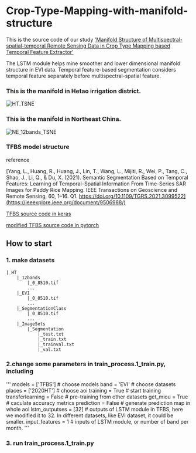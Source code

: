 # Crop-Type-Mapping-with-manifold-structure
This is the source code of our study ['Manifold Structure of Multispectral-spatial-temporal Remote Sensing Data in Crop Type Mapping based Temporal Feature Extractor'](https://papers.ssrn.com/sol3/papers.cfm?abstract_id=4762397)

The LSTM module helps mine smoother and lower dimensional manifold structure in EVI data. Temporal feature-based segmentation considers temporal feature separately before multispectral-spatial feature.

### This is the manifold in Hetao irrigation district.
![HT_TSNE](https://github.com/Dushuai12138/Crop-Type-Mapping-with-manifold-structure/assets/116633147/eb643eaf-3b83-4749-8b16-934be4d68edc)


### This is the manifold in Northeast China.
![NE_12bands_TSNE](https://github.com/Dushuai12138/Crop-Type-Mapping-with-manifold-structure/assets/116633147/93c9066a-4b34-4c9b-b6fc-e4dd7d3861a8)


### TFBS model structure
reference

[Yang, L., Huang, R., Huang, J., Lin, T., Wang, L., Mijiti, R., Wei, P., Tang, C., Shao, J., Li, Q., & Du, X. (2021). Semantic Segmentation Based on Temporal Features: Learning of Temporal–Spatial Information From Time-Series SAR Images for Paddy Rice Mapping. IEEE Transactions on Geoscience and Remote Sensing, 60, 1–16. Q1. https://doi.org/10.1109/TGRS.2021.3099522](https://ieeexplore.ieee.org/document/9506988/)

[TFBS source code in keras](https://github.com/younglimpo/TFBSmodel)

[modified TFBS source code in pytorch](https://github.com/Dushuai12138/Crop-Type-Mapping-with-manifold-structure/blob/main/nets/segformer.py)

## How to start
### 1. make datasets


    |_HT
        |_12bands
            |_0_8510.tif
            ...
        |_EVI
            |_0_8510.tif
            ...
        |_SegmentationClass
            |_0_8510.tif
            ...
        |_ImageSets
            |_Segmentation
                |_test.txt
                |_train.txt
                |_trainval.txt
                |_val.txt

### 2.change some parameters in train_process.1_train.py, including
'''
models = ['TFBS']         # choose models
band = 'EVI'              # choose datasets    
places = ['2020HT']       # choose aoi
training = True           # start training
transferlearning = False  # pre-training from other datasets
get_miou = True           # caculate accuracy metrics
prediction = False        # generate prediction map in whole aoi
lstm_outputses = [32]     # outputs of LSTM module in TFBS, here we modified it to 32. In different datasets, like EVI dataset, it could be smaller.
input_features = 1        # inputs of LSTM module, or number of band per month.
'''
### 3. run train_process.1_train.py

